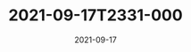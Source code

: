 ---
date: 2021-09-17
title: 2021-09-17T2331-000
hero: 2021/2021-09-17T2331-000.jpeg

# briefly describe the image…
alt: ''

# insert the closed caption text after the three-dash break…
# (include line-breaks, punctuation, and capitalization)
---